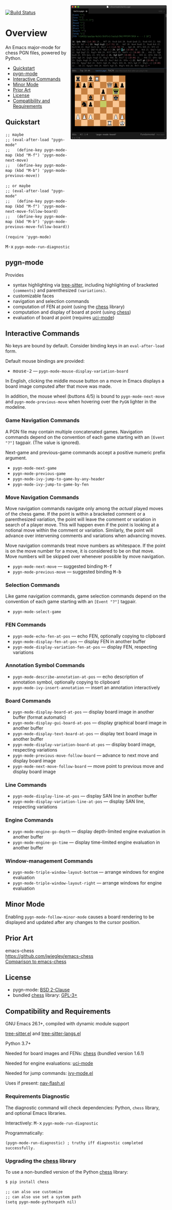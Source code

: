 <a href="/doc/images/gallery.md">
    <img src="/doc/images/pygn-mode-board.png" width=300 align="right"/>
</a>

[![Build Status](https://github.com/dwcoates/pygn-mode/workflows/CI/badge.svg)](https://github.com/dwcoates/pygn-mode/actions)

# Overview

An Emacs major-mode for chess PGN files, powered by Python.

 * [Quickstart](#quickstart)
 * [pygn-mode](#pygn-mode)
 * [Interactive Commands](#interactive-commands)
 * [Minor Mode](#minor-mode)
 * [Prior Art](#prior-art)
 * [License](#license)
 * [Compatibility and Requirements](#compatibility-and-requirements)

## Quickstart

```elisp
;; maybe
;; (eval-after-load "pygn-mode"
;;   (define-key pygn-mode-map (kbd "M-f") 'pygn-mode-next-move)
;;   (define-key pygn-mode-map (kbd "M-b") 'pygn-mode-previous-move))

;; or maybe
;; (eval-after-load "pygn-mode"
;;   (define-key pygn-mode-map (kbd "M-f") 'pygn-mode-next-move-follow-board)
;;   (define-key pygn-mode-map (kbd "M-b") 'pygn-mode-previous-move-follow-board))

(require 'pygn-mode)
```

<kbd>M-x</kbd> `pygn-mode-run-diagnostic`

## pygn-mode

Provides

 * syntax highlighting via [tree-sitter](https://github.com/emacs-tree-sitter), including highlighting of bracketed
   `{comments}` and parenthesized `(variations)`.
 * customizable faces
 * navigation and selection commands
 * computation of FEN at point (using the [chess](https://pypi.org/project/chess/) library)
 * computation and display of board at point (using [chess](https://pypi.org/project/chess/))
 * evaluation of board at point (requires [uci-mode](https://github.com/dwcoates/uci-mode))

## Interactive Commands

No keys are bound by default.  Consider binding keys in an `eval-after-load`
form.

Default mouse bindings are provided:

 * <kbd>mouse-2</kbd> — `pygn-mode-mouse-display-variation-board`

In English, clicking the middle mouse button on a move in Emacs displays a
board image computed after that move was made.

In addition, the mouse wheel (buttons 4/5) is bound to `pygn-mode-next-move`
and `pygn-mode-previous-move` when hovering over the `PyGN` lighter in the
modeline.

### Game Navigation Commands

A PGN file may contain multiple concatenated games.  Navigation commands
depend on the convention of each game starting with an `[Event "?"]` tagpair.
(The value is ignored).

Next-game and previous-game commands accept a positive numeric prefix argument.

 * `pygn-mode-next-game`
 * `pygn-mode-previous-game`
 * `pygn-mode-ivy-jump-to-game-by-any-header`
 * `pygn-mode-ivy-jump-to-game-by-fen`

### Move Navigation Commands

Move navigation commands navigate only among the _actual_ played moves of the
chess game.  If the point is within a bracketed comment or a parenthesized
variation, the point will leave the comment or variation in search of a player
move.  This will happen even if the point is looking at a notional move
within the comment or variation.  Similarly, the point will advance over
intervening comments and variations when advancing moves.

Move navigation commands treat move numbers as whitespace.  If the point is
on the move number for a move, it is considered to be on that move.  Move
numbers will be skipped over whenever possible by move navigation.

 * `pygn-mode-next-move` — suggested binding <kbd>M-f</kbd>
 * `pygn-mode-previous-move` — suggested binding <kbd>M-b</kbd>

### Selection Commands

Like game navigation commands, game selection commands depend on the convention
of each game starting with an `[Event "?"]` tagpair.

 * `pygn-mode-select-game`

### FEN Commands

 * `pygn-mode-echo-fen-at-pos` — echo FEN, optionally copying to clipboard
 * `pygn-mode-display-fen-at-pos` — display FEN in another buffer
 * `pygn-mode-display-variation-fen-at-pos` — display FEN, respecting variations

### Annotation Symbol Commands

 * `pygn-mode-describe-annotation-at-pos` — echo description of annotation symbol, optionally copying to clipboard
 * `pygn-mode-ivy-insert-annotation` — insert an annotation interactively

### Board Commands

 * `pygn-mode-display-board-at-pos` — display board image in another buffer (format automatic)
 * `pygn-mode-display-gui-board-at-pos` — display graphical board image in another buffer
 * `pygn-mode-display-text-board-at-pos` — display text board image in another buffer
 * `pygn-mode-display-variation-board-at-pos` — display board image, respecting variations
 * `pygn-mode-previous-move-follow-board` — advance to next move and display board image
 * `pygn-mode-next-move-follow-board` — move point to previous move and display board image

### Line Commands

 * `pygn-mode-display-line-at-pos` — display SAN line in another buffer
 * `pygn-mode-display-variation-line-at-pos` — display SAN line, respecting variations

### Engine Commands

 * `pygn-mode-engine-go-depth` — display depth-limited engine evaluation in another buffer
 * `pygn-mode-engine-go-time` — display time-limited engine evaluation in another buffer

### Window-management Commands

 * `pygn-mode-triple-window-layout-bottom` — arrange windows for engine evaluation
 * `pygn-mode-triple-window-layout-right` — arrange windows for engine evaluation

## Minor Mode

Enabling `pygn-mode-follow-minor-mode` causes a board rendering to be displayed
and updated after any changes to the cursor position.

## Prior Art

emacs-chess  
<https://github.com/jwiegley/emacs-chess>  
[Comparison to emacs-chess](doc/comparison_to_emacs_chess.md)  

## License

* pygn-mode: [BSD 2-Clause](LICENSE)
* bundled [chess](https://pypi.org/project/chess/) library: [GPL-3+](lib/python/site-packages/chess.egg-info/LICENSE.txt)

## Compatibility and Requirements

GNU Emacs 26.1+, compiled with dynamic module support

[tree-sitter.el](https://github.com/emacs-tree-sitter/elisp-tree-sitter) and [tree-sitter-langs.el](https://github.com/emacs-tree-sitter/tree-sitter-langs)

Python 3.7+

Needed for board images and FENs: [chess](https://pypi.org/project/chess/) (bundled version 1.6.1)

Needed for engine evaluations: [uci-mode](https://github.com/dwcoates/uci-mode)

Needed for jump commands: [ivy-mode.el](https://github.com/abo-abo/swiper)

Uses if present: [nav-flash.el](http://github.com/rolandwalker/nav-flash)

### Requirements Diagnostic

The diagnostic command will check dependencies: Python, `chess` library,
and optional Emacs libraries.

Interactively: <kbd>M-x</kbd> `pygn-mode-run-diagnostic`

Programmatically:

``` elisp
(pygn-mode-run-diagnostic) ; truthy iff diagnostic completed successfully.
```

### Upgrading the [chess](https://pypi.org/project/chess/) library

To use a non-bundled version of the Python [chess](https://pypi.org/project/chess/) library:

```bash
$ pip install chess
```

```elisp
;; can also use customize
;; can also use set a system path
(setq pygn-mode-pythonpath nil)
```
